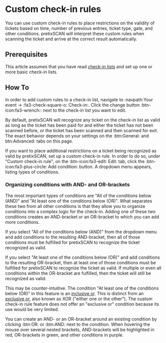 # Custom check-in rules

You can use custom check-in rules to place restrictions on the validity of tickets based on time, number of previous entries, ticket type, gate, and other conditions. 
pretixSCAN will interpret these custom rules when scanning the ticket and arrive at the correct result automatically. 


## Prerequisites

This article assumes that you have read [check-in lists](check-in-lists.md) and set up one or more basic check-in lists. 

## How To 

In order to add custom rules to a check-in list, navigate to :navpath:Your event → :fa3-check-square-o: Check-in:. 
Click the change button :btn-icon:fa3-wrench:: next to the check-in list you want to edit. 

By default, pretixSCAN will recognize any ticket on the check-in list as valid as long as the ticket has been paid for and either the ticket has not been scanned before, or the ticket has been scanned and then scanned for exit. 
The exact behavior depends on your settings on the :btn:General: and btn:Advanced: tabs on this page. 

If you want to place additional restrictions on a ticket being recognized as valid by pretixSCAN, set up a custom check-in rule. 
In order to do so, under "Custom check-in rule", on the :btn-icon:fa3-edit: Edit: tab, click the :btn-icon:fa3-plus-circle: Add condition: button. 
A dropdown menu appears, listing types of conditions. 

### Organizing conditions with AND- and OR-brackets

The most important types of conditions are "All of the conditions below (AND)" and "At least one of the conditions below (OR)". 
What separates these two from all other conditions is that they allow you to organize conditions into a complex logic for the check-in. 
Adding one of these two conditions creates an AND-bracket or an OR-bracket to which you can add more conditions. 

If you select "All of the conditions below (AND)" from the dropdown menu and add conditions to the resulting AND-bracket, then all of those conditions must be fulfilled for pretixSCAN to recognize the ticket recognized as valid. 

If you select "At least one of the conditions below (OR)" and add conditions to the resulting OR-bracket, then at least one of those conditions must be fulfilled for pretixSCAN to recognize the ticket as valid. 
If multiple or even all conditions within the OR-bracket are fulfilled, then the ticket will still be recognized as valid. 

This may be counter-intuitive. 
The condition "At least one of the conditions below (OR)" in this feature is an [inclusive or](https://en.wikipedia.org/wiki/Logical_disjunction). 
This is distinct from an [exclusive or](https://en.wikipedia.org/wiki/Exclusive_or), also known as XOR ("either one or the other"). 
The custom check-in rule feature does not offer an "exclusive or" condition because its use would be very limited. 

You can create an AND- or an OR-bracket around an existing condition by clicking :btn:OR: or :btn:AND: next to the condition. 
When hovering the mouse over several nested brackets, AND-brackets will be highlighted in red, OR-brackets in green, and other conditions in purple. 
